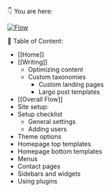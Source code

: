 :point_down: You are here:

[![Flow](https://hyipworld.github.io/images/github/doc/hyipworld.png)](https://github.com/bramp/js-sequence-diagrams)


:scroll: Table of Content:
* [[Home]]
* [[Writing]]
  * Optimizing content
  * Custom taxonomies
    * Custom landing pages
    * Largo post templates
* [[Overall Flow]]
* Site setup:
* Setup checklist
  * General settings
  * Adding users
* Theme options
* Homepage top templates
* Homepage bottom templates
* Menus
* Contact pages
* Sidebars and widgets
* Using plugins